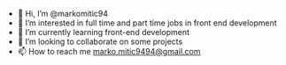 - 👋 Hi, I’m @markomitic94
- 👀 I’m interested in full time and part time jobs in front end development
- 🌱 I’m currently learning front-end development
- 💞️ I’m looking to collaborate on some projects
- 📫 How to reach me marko.mitic9494@gmail.com

<!---
markomitic94/markomitic94 is a ✨ special ✨ repository because its `README.md` (this file) appears on your GitHub profile.
You can click the Preview link to take a look at your changes.
--->

